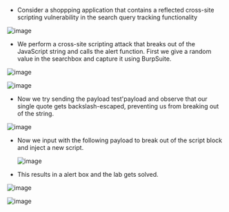 - Consider a shoppping application that contains a reflected cross-site scripting vulnerability in the search query tracking functionality

![image](https://github.com/Akhilkj123/Portswigger/assets/65653010/61b41222-d19f-4dae-b89e-d314dd08b5fe)

- We perform a cross-site scripting attack that breaks out of the JavaScript string and calls the alert function. First we give a random value in the searchbox and capture it using BurpSuite.

![image](https://github.com/Akhilkj123/Portswigger/assets/65653010/25ec5e13-11ec-4b30-8c60-1de69b201fb5)

![image](https://github.com/Akhilkj123/Portswigger/assets/65653010/b5a628cf-8da8-4dc0-b04c-b743254363f4)

- Now we try sending the payload test'payload and observe that our single quote gets backslash-escaped, preventing us from breaking out of the string.

![image](https://github.com/Akhilkj123/Portswigger/assets/65653010/8a890944-0872-4666-9d98-89f4664d36fd)

- Now we input with the following payload to break out of the script block and inject a new script.

  ![image](https://github.com/Akhilkj123/Portswigger/assets/65653010/18281e90-e455-42b0-99e7-106f2ea830f4)

- This results in a alert box and the lab gets solved.

![image](https://github.com/Akhilkj123/Portswigger/assets/65653010/7ae06361-538d-4c10-aae7-46fd6d03d6d4)

![image](https://github.com/Akhilkj123/Portswigger/assets/65653010/37a90db7-0472-4753-8514-d34a2f113114)


